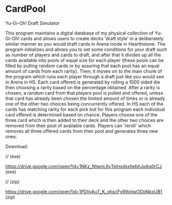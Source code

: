 # CardPool
Yu-Gi-Oh! Draft Simulator

This program maintains a digital database of my physical collection of Yu-Gi-Oh! cards and allows users to create decks
'draft style' in a deliberately similar manner as you would draft cards in Arena mode in Hearthstone. The program initializes
and allows you to set some conditions for your draft such as number of players and cards to draft, and after that it divides up
all the cards available into pools of equal size for each player (these pools can be filled by pulling random cards or by assuring
that each pool has an equal amount of cards from each rarity). Then, it moves on to the main chunk of the program which runs each
player through a draft just like you would see in Arena in HS. Each card offered is generated by rolling a 1000 sided die then 
choosing a rarity based on the percentage obtained. After a rarity is chosen, a random card from that players pool is pulled and
offered, unless that card has already been chosen the limited amount of times or is already one of the other two choices being 
concurrently offered. In HS each of the cards has matching rarity for each pick but for this program each individual card offered
is determined based on chance. Players choose one of the three card which is then added to their deck and the other two choices are
removed from their pool of available cards. Players can 'reroll' which removes all three offered cards from their pool and generates 
three new ones.


Download:

// (exe)

https://drive.google.com/open?id=1NKz_NtwnL6yTeInxdsxIIebhJoAq0rCJ (exe)

// (zip)

https://drive.google.com/open?id=1PDIjyAuT_K_ohscFy99ixIwODqNkxUB1 (zip)

